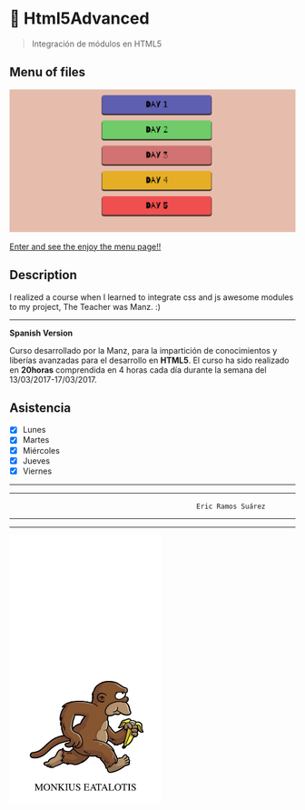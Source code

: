 # :cookie: Html5Advanced      
> Integración de módulos en HTML5

## Menu of files

![Picture](screenshot.png)

[Enter and see the enjoy the menu page!!](EricRSuarez.github.io/Html5)



## Description       

 I realized a course when I learned to integrate css and js awesome modules to my project, The Teacher was Manz. :) 
 
---
**Spanish Version**

 Curso desarrollado por la Manz, para la impartición de conocimientos y liberías avanzadas para el desarrollo en **HTML5**. El curso ha
 sido realizado en **20horas** comprendida en 4 horas cada día durante la semana del 13/03/2017-17/03/2017.
  
  
## Asistencia

- [x] Lunes
- [x] Martes
- [x] Miércoles
- [x] Jueves
- [x] Viernes

***
***
                                                  Eric Ramos Suárez
***
***




![Picture](Captura.PNG)

